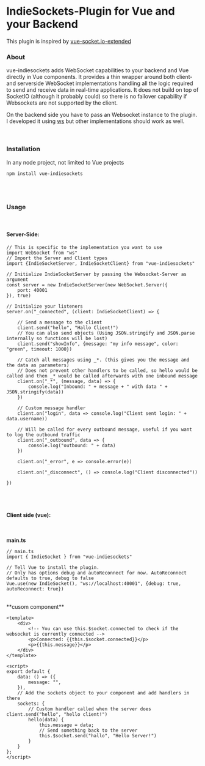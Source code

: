 # IndieSockets-Plugin for Vue and your Backend
This plugin is inspired by [vue-socket.io-extended](https://www.npmjs.com/package/vue-socket.io-extended)


### About

vue-indiesockets adds WebSocket capabilities to your backend and Vue directly in Vue components.
It provides a thin wrapper around both client- and serverside WebSocket implementations handling all the logic required to send and receive data in real-time applications. It does not build on top of SocketIO (although it probably could) so there is no failover capability if Websockets are not supported by the client.

On the backend side you have to pass an Websocket instance to the plugin. I developed it using [ws](https://www.npmjs.com/package/ws) but other implementations should work as well. 

<br>

### Installation

In any node project, not limited to Vue projects

```
npm install vue-indiesockets
```

<br>
<br>

### Usage

<br>

#### Server-Side:


```
// This is specific to the implementation you want to use
import WebSocket from "ws"
// Import the Server and Client types
import {IndieSocketServer, IndieSocketClient} from "vue-indiesockets"

// Initialize IndieSocketServer by passing the Websocket-Server as argument
const server = new IndieSocketServer(new WebSocket.Server({
	port: 40001
}), true)

// Initialize your listeners
server.on("_connected", (client: IndieSocketClient) => {
	
    // Send a message to the client
    client.send("hello", "Hallo Client!")
    // You can also send objects (Using JSON.stringify and JSON.parse internally so functions will be lost)
    client.send("showInfo", {message: "my info message", color: "green", timeout: 1000})

    // Catch all messages using _*. (this gives you the message and the data as parameters)
	// Does not prevent other handlers to be called, so hello would be called and then _* would be called afterwards with one inbound message
    client.on("_*", (message, data) => {
        console.log("Inbound: " + message + " with data " + JSON.stringify(data))
    })

    // Custom message handler
    client.on("login", data => console.log("Client sent login: " + data.username))

    // Will be called for every outbound message, useful if you want to log the outbound traffic
    client.on("_outbound", data => {
        console.log("outbound: " + data)
    })
    
    client.on("_error", e => console.error(e))
    
    client.on("_disconnect", () => console.log("Client disconnected"))
    
})
```

<br>
<br>

#### Client side (vue):

<br>

**main.ts**

```
// main.ts
import { IndieSocket } from "vue-indiesockets"

// Tell Vue to install the plugin.
// Only has options debug and autoReconnect for now. AutoReconnect defaults to true, debug to false
Vue.use(new IndieSocket(), "ws://localhost:40001", {debug: true, autoReconnect: true})
```

<br>
**cusom component**

```
<template>
	<div>
        <!-- You can use this.$socket.connected to check if the websocket is currently connected -->
        <p>Connected: {{this.$socket.connected}}</p>
        <p>{{this.message}}</p>
    </div>
</template>

<script>
export default {
	data: () => ({
		message: "",
	}),
	// Add the sockets object to your component and add handlers in there
    sockets: {
        // Custom handler called when the server does client.send("hello", "hello client!")
		hello(data) {
			this.message = data;
            // Send something back to the server
			this.$socket.send("hallo", "Hello Server!")
		}
	}
};
</script>
```



